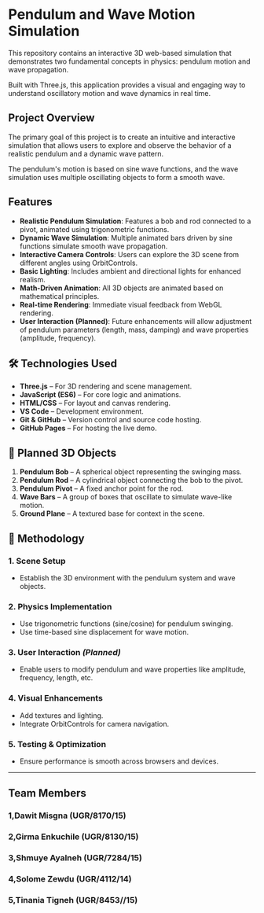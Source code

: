 # Pendulum and Wave Motion Simulation

This repository contains an interactive 3D web-based simulation that demonstrates two fundamental concepts in physics: pendulum motion and wave propagation. 

Built with Three.js, this application provides a visual and engaging way to understand oscillatory motion and wave dynamics in real time.

## Project Overview

The primary goal of this project is to create an intuitive and interactive simulation that allows users to explore and observe the behavior of a realistic pendulum and a dynamic wave pattern. 

The pendulum's motion is based on sine wave functions, and the wave simulation uses multiple oscillating objects to form a smooth wave. 

## Features


-  **Realistic Pendulum Simulation**: Features a bob and rod connected to a pivot, animated using trigonometric functions.
-  **Dynamic Wave Simulation**: Multiple animated bars driven by sine functions simulate smooth wave propagation.
-  **Interactive Camera Controls**: Users can explore the 3D scene from different angles using OrbitControls.
-  **Basic Lighting**: Includes ambient and directional lights for enhanced realism.
-  **Math-Driven Animation**: All 3D objects are animated based on mathematical principles.
-  **Real-time Rendering**: Immediate visual feedback from WebGL rendering.
-  **User Interaction (Planned)**: Future enhancements will allow adjustment of pendulum parameters (length, mass, damping) and wave properties (amplitude, frequency).

## 🛠️ Technologies Used

- **Three.js** – For 3D rendering and scene management.
- **JavaScript (ES6)** – For core logic and animations.
- **HTML/CSS** – For layout and canvas rendering.
- **VS Code** – Development environment.
- **Git & GitHub** – Version control and source code hosting.
- **GitHub Pages** – For hosting the live demo.


## 🧱 Planned 3D Objects

1. **Pendulum Bob** – A spherical object representing the swinging mass.
2. **Pendulum Rod** – A cylindrical object connecting the bob to the pivot.
3. **Pendulum Pivot** – A fixed anchor point for the rod.
4. **Wave Bars** – A group of boxes that oscillate to simulate wave-like motion.
5. **Ground Plane** – A textured base for context in the scene.


## 🧪 Methodology

### 1. Scene Setup
- Establish the 3D environment with the pendulum system and wave objects.

### 2. Physics Implementation
- Use trigonometric functions (sine/cosine) for pendulum swinging.
- Use time-based sine displacement for wave motion.

### 3. User Interaction *(Planned)*
- Enable users to modify pendulum and wave properties like amplitude, frequency, length, etc.

### 4. Visual Enhancements
- Add textures and lighting.
- Integrate OrbitControls for camera navigation.

### 5. Testing & Optimization
- Ensure performance is smooth across browsers and devices.

---



## Team Members
### 1,Dawit Misgna (UGR/8170/15)

### 2,Girma Enkuchile (UGR/8130/15)

### 3,Shmuye Ayalneh (UGR/7284/15)

### 4,Solome Zewdu (UGR/4112/14)

### 5,Tinania Tigneh (UGR/8453//15)



